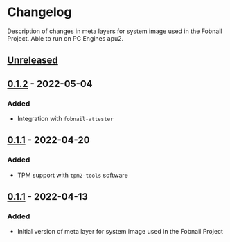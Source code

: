 # Changelog
Description of changes in meta layers for system image used in the Fobnail
Project. Able to run on PC Engines apu2.

## [Unreleased]

## [0.1.2] - 2022-05-04
### Added

- Integration with `fobnail-attester`

## [0.1.1] - 2022-04-20
### Added

- TPM support with `tpm2-tools` software

## [0.1.1] - 2022-04-13
### Added

- Initial version of meta layer for system image used in the Fobnail Project

[Unreleased]: https://github.com/fobnail/meta-fobnail/compare/v0.1.2...HEAD
[0.1.2]: https://github.com/fobnail/meta-fobnail/compare/v0.1.2...v0.1.2
[0.1.1]: https://github.com/fobnail/meta-fobnail/compare/v0.1.0...v0.1.1
[0.1.0]: https://github.com/fobnail/meta-fobnail/compare/3274b50a7b5d5a18f97c19412e06e98a7bcdb0d3...v0.1.0

